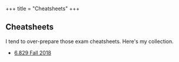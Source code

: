 +++
title = "Cheatsheets"
+++

## Cheatsheets

I tend to over-prepare those exam cheatsheets. Here's my collection.

- [6.829 Fall 2018](./6.829-cheatsheet.pdf)
